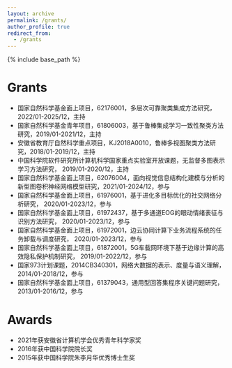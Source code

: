 ```yaml
---
layout: archive
permalink: /grants/
author_profile: true
redirect_from:
  - /grants
---
```

<!-- Google tag (gtag.js) -->
<script async src="https://www.googletagmanager.com/gtag/js?id=G-T0S164QJL9"></script>
<script>
  window.dataLayer = window.dataLayer || [];
  function gtag(){dataLayer.push(arguments);}
  gtag('js', new Date());

  gtag('config', 'G-T0S164QJL9');
</script>

{% include base_path %}

Grants
======
*  国家自然科学基金面上项目，62176001，多层次可靠聚类集成方法研究， 2022/01-2025/12，主持
*  国家自然科学基金青年项目，61806003，基于鲁棒集成学习一致性聚类方法研究，2019/01-2021/12，主持
*  安徽省教育厅自然科学重点项目，KJ2018A0010，鲁棒多视图聚类方法研究，2018/01-2019/12，主持
*  中国科学院软件研究所计算机科学国家重点实验室开放课题，无监督多图表示学习方法研究， 2019/01-2020/12，主持
*  国家自然科学基金面上项目，62076004，面向视觉信息结构化建模与分析的新型图卷积神经网络模型研究，2021/01-2024/12，参与
*  国家自然科学基金面上项目，61976001，基于进化多目标优化的社交网络分析研究， 2020/01-2023/12，参与
*  国家自然科学基金面上项目，61972437，基于多通道EOG的眼动情绪表征与识别方法研究， 2020/01-2023/12，参与
*  国家自然科学基金面上项目，61972001，边云协同计算下业务流程系统的任务卸载与调度研究， 2020/01-2023/12，参与
*  国家自然科学基金面上项目，61872001，5G车载网环境下基于边缘计算的高效隐私保护机制研究， 2019/01-2022/12，参与
*  国家973计划课题，2014CB340301，网络大数据的表示、度量与语义理解，2014/01-2018/12，参与
*  国家自然科学基金面上项目，61379043，通用型回答集程序关键问题研究，2013/01-2016/12，参与

Awards
======
* 2021年获安徽省计算机学会优秀青年科学家奖
* 2016年获中国科学院院长奖
* 2015年获中国科学院朱李月华优秀博士生奖


